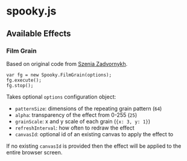 # spooky.js

## Available Effects

### Film Grain

Based on original code from [Szenia Zadvornykh](https://codepen.io/zadvorsky/pen/PwyoMm).

```
var fg = new Spooky.FilmGrain(options);
fg.execute();
fg.stop();
```

Takes optional `options` configuration object:
  - `patternSize`: dimensions of the repeating grain pattern (`64`)
  - `alpha`: transparency of the effect from 0-255 (`25`)
  - `grainScale`: x and y scale of each grain (`{x: 3, y: 1}`)
  - `refreshInterval`: how often to redraw the effect
  - `canvasId`: optional id of an existing canvas to apply the effect to

If no existing `canvasId` is provided then the effect will be applied to the entire browser screen.
